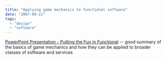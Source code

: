 ```yaml
---
title: "Applying game mechanics to functional software"
date: "2007-09-21"
tags: 
  - "design"
  - "software"
---
```


[PowerPoint Presentation - Putting the Fun in Functional](http://shufflebrain.com/etech06.htm "PowerPoint Presentation - Putting the Fun in Functional") -- good summary of the basics of game mechanics and how they can be applied to broader classes of software and services
